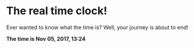 # The real time clock!

Ever wanted to know what the time is? Well, your journey is about to end!

**The time is Nov 05, 2017, 13:24**